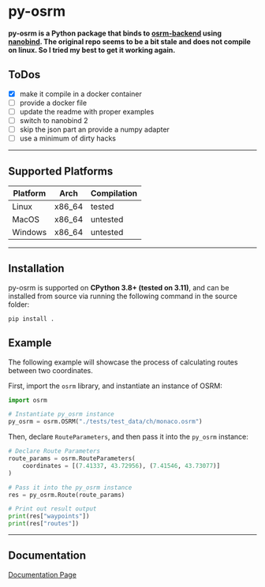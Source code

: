 # py-osrm
**py-osrm is a Python package that binds to [osrm-backend](https://github.com/Project-OSRM/osrm-backend) using [nanobind](https://github.com/wjakob/nanobind).
The original repo seems to be a bit stale and does not compile on linux. So I tried my best to get it working again.**

## ToDos
- [x] make it compile in a docker container
- [ ] provide a docker file
- [ ] update the readme with proper examples
- [ ] switch to nanobind 2
- [ ] skip the json part an provide a numpy adapter
- [ ] use a minimum of dirty hacks

---

## Supported Platforms
Platform | Arch | Compilation
---|--- | ---
Linux | x86_64 | tested
MacOS | x86_64 | untested
Windows | x86_64 | untested
---

## Installation
py-osrm is supported on **CPython 3.8+ (tested on 3.11)**, and can be installed from source via running the following command in the source folder:
```
pip install .
```

## Example
The following example will showcase the process of calculating routes between two coordinates.

First, import the `osrm` library, and instantiate an instance of OSRM:
```python
import osrm

# Instantiate py_osrm instance
py_osrm = osrm.OSRM("./tests/test_data/ch/monaco.osrm")
```

Then, declare `RouteParameters`, and then pass it into the `py_osrm` instance:
```python
# Declare Route Parameters
route_params = osrm.RouteParameters(
    coordinates = [(7.41337, 43.72956), (7.41546, 43.73077)]
)

# Pass it into the py_osrm instance
res = py_osrm.Route(route_params)

# Print out result output
print(res["waypoints"])
print(res["routes"])
```

---

## Documentation
[Documentation Page](https://gis-ops.github.io/py-osrm/)
